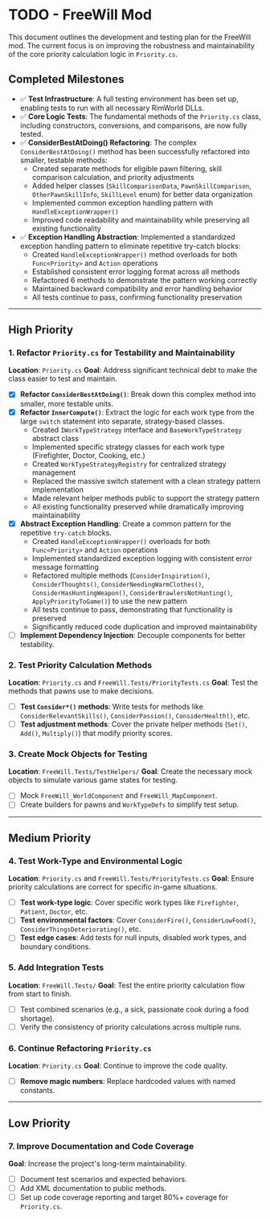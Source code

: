 # TODO - FreeWill Mod

This document outlines the development and testing plan for the FreeWill mod. The current focus is on improving the robustness and maintainability of the core priority calculation logic in `Priority.cs`.

## Completed Milestones
- ✅ **Test Infrastructure**: A full testing environment has been set up, enabling tests to run with all necessary RimWorld DLLs.
- ✅ **Core Logic Tests**: The fundamental methods of the `Priority.cs` class, including constructors, conversions, and comparisons, are now fully tested.
- ✅ **ConsiderBestAtDoing() Refactoring**: The complex `ConsiderBestAtDoing()` method has been successfully refactored into smaller, testable methods:
  - Created separate methods for eligible pawn filtering, skill comparison calculation, and priority adjustments
  - Added helper classes (`SkillComparisonData`, `PawnSkillComparison`, `OtherPawnSkillInfo`, `SkillLevel` enum) for better data organization
  - Implemented common exception handling pattern with `HandleExceptionWrapper()`
  - Improved code readability and maintainability while preserving all existing functionality
- ✅ **Exception Handling Abstraction**: Implemented a standardized exception handling pattern to eliminate repetitive try-catch blocks:
  - Created `HandleExceptionWrapper()` method overloads for both `Func<Priority>` and `Action` operations
  - Established consistent error logging format across all methods
  - Refactored 6 methods to demonstrate the pattern working correctly
  - Maintained backward compatibility and error handling behavior
  - All tests continue to pass, confirming functionality preservation

---

## High Priority

### 1. Refactor `Priority.cs` for Testability and Maintainability
**Location**: `Priority.cs`
**Goal**: Address significant technical debt to make the class easier to test and maintain.
- [x] **Refactor `ConsiderBestAtDoing()`**: Break down this complex method into smaller, more testable units.
- [x] **Refactor `InnerCompute()`**: Extract the logic for each work type from the large `switch` statement into separate, strategy-based classes.
  - Created `IWorkTypeStrategy` interface and `BaseWorkTypeStrategy` abstract class
  - Implemented specific strategy classes for each work type (Firefighter, Doctor, Cooking, etc.)
  - Created `WorkTypeStrategyRegistry` for centralized strategy management
  - Replaced the massive switch statement with a clean strategy pattern implementation
  - Made relevant helper methods public to support the strategy pattern
  - All existing functionality preserved while dramatically improving maintainability
- [x] **Abstract Exception Handling**: Create a common pattern for the repetitive `try-catch` blocks.
  - Created `HandleExceptionWrapper()` overloads for both `Func<Priority>` and `Action` operations
  - Implemented standardized exception logging with consistent error message formatting
  - Refactored multiple methods (`ConsiderInspiration()`, `ConsiderThoughts()`, `ConsiderNeedingWarmClothes()`, `ConsiderHasHuntingWeapon()`, `ConsiderBrawlersNotHunting()`, `ApplyPriorityToGame()`) to use the new pattern
  - All tests continue to pass, demonstrating that functionality is preserved
  - Significantly reduced code duplication and improved maintainability
- [ ] **Implement Dependency Injection**: Decouple components for better testability.

### 2. Test Priority Calculation Methods
**Location**: `Priority.cs` and `FreeWill.Tests/PriorityTests.cs`
**Goal**: Test the methods that pawns use to make decisions.
- [ ] **Test `Consider*()` methods**: Write tests for methods like `ConsiderRelevantSkills()`, `ConsiderPassion()`, `ConsiderHealth()`, etc.
- [ ] **Test adjustment methods**: Cover the private helper methods (`Set()`, `Add()`, `Multiply()`) that modify priority scores.

### 3. Create Mock Objects for Testing
**Location**: `FreeWill.Tests/TestHelpers/`
**Goal**: Create the necessary mock objects to simulate various game states for testing.
- [ ] Mock `FreeWill_WorldComponent` and `FreeWill_MapComponent`.
- [ ] Create builders for pawns and `WorkTypeDefs` to simplify test setup.

---

## Medium Priority

### 4. Test Work-Type and Environmental Logic
**Location**: `Priority.cs` and `FreeWill.Tests/PriorityTests.cs`
**Goal**: Ensure priority calculations are correct for specific in-game situations.
- [ ] **Test work-type logic**: Cover specific work types like `Firefighter`, `Patient`, `Doctor`, etc.
- [ ] **Test environmental factors**: Cover `ConsiderFire()`, `ConsiderLowFood()`, `ConsiderThingsDeteriorating()`, etc.
- [ ] **Test edge cases**: Add tests for null inputs, disabled work types, and boundary conditions.

### 5. Add Integration Tests
**Location**: `FreeWill.Tests/`
**Goal**: Test the entire priority calculation flow from start to finish.
- [ ] Test combined scenarios (e.g., a sick, passionate cook during a food shortage).
- [ ] Verify the consistency of priority calculations across multiple runs.

### 6. Continue Refactoring `Priority.cs`
**Location**: `Priority.cs`
**Goal**: Continue to improve the code quality.
- [ ] **Remove magic numbers**: Replace hardcoded values with named constants.

---

## Low Priority

### 7. Improve Documentation and Code Coverage
**Goal**: Increase the project's long-term maintainability.
- [ ] Document test scenarios and expected behaviors.
- [ ] Add XML documentation to public methods.
- [ ] Set up code coverage reporting and target 80%+ coverage for `Priority.cs`.
